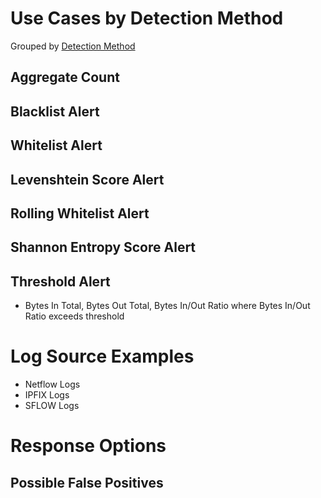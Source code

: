 # Use Cases by Detection Method

Grouped by [Detection Method](/Detection-Methods.md)

## Aggregate Count


## Blacklist Alert


## Whitelist Alert


## Levenshtein Score Alert


## Rolling Whitelist Alert
  

## Shannon Entropy Score Alert


## Threshold Alert
- Bytes In Total, Bytes Out Total, Bytes In/Out Ratio where Bytes In/Out Ratio exceeds threshold


# Log Source Examples
- Netflow Logs
- IPFIX Logs
- SFLOW Logs


# Response Options


## Possible False Positives
